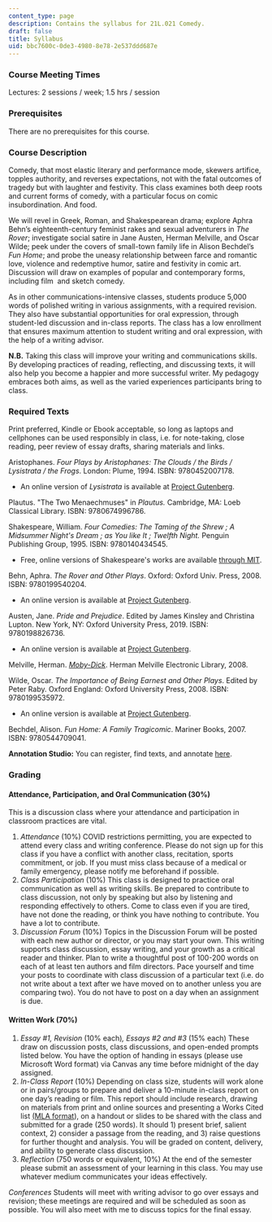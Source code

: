 ```yaml
---
content_type: page
description: Contains the syllabus for 21L.021 Comedy.
draft: false
title: Syllabus
uid: bbc7600c-0de3-4980-8e78-2e537ddd687e
---
```

### Course Meeting Times

Lectures: 2 sessions / week; 1.5 hrs / session

### Prerequisites

There are no prerequisites for this course.

### Course Description

Comedy, that most elastic literary and performance mode, skewers artifice, topples authority, and reverses expectations, not with the fatal outcomes of tragedy but with laughter and festivity. This class examines both deep roots and current forms of comedy, with a particular focus on comic insubordination. And food.

We will revel in Greek, Roman, and Shakespearean drama; explore Aphra Behn’s eighteenth-century feminist rakes and sexual adventurers in *The Rover*; investigate social satire in Jane Austen, Herman Melville, and Oscar Wilde; peek under the covers of small-town family life in Alison Bechdel’s *Fun Home*; and probe the uneasy relationship between farce and romantic love, violence and redemptive humor, satire and festivity in comic art. Discussion will draw on examples of popular and contemporary forms, including film  and sketch comedy.

As in other communications-intensive classes, students produce 5,000 words of polished writing in various assignments, with a required revision. They also have substantial opportunities for oral expression, through student-led discussion and in-class reports. The class has a low enrollment that ensures maximum attention to student writing and oral expression, with the help of a writing advisor.  

**N.B.** Taking this class will improve your writing and communications skills. By developing practices of reading, reflecting, and discussing texts, it will also help you become a happier and more successful writer. My pedagogy embraces both aims, as well as the varied experiences participants bring to class.

### Required Texts

Print preferred, Kindle or Ebook acceptable, so long as laptops and cellphones can be used responsibly in class, i.e. for note-taking, close reading, peer review of essay drafts, sharing materials and links.

Aristophanes. *Four Plays by Aristophanes: The Clouds / the Birds / Lysistrata / the Frogs*. London: Plume, 1994. ISBN: 9780452007178.

- An online version of *Lysistrata* is available at [Project Gutenberg](https://www.gutenberg.org/files/7700/7700-h/7700-h.htm).

Plautus. "The Two Menaechmuses" in *Plautus.* Cambridge, MA: Loeb Classical Library. ISBN: 9780674996786.

Shakespeare, William. *Four Comedies: The Taming of the Shrew ; A Midsummer Night's Dream ; as You like It ; Twelfth Night.* Penguin Publishing Group, 1995. ISBN: 9780140434545.

- Free, online versions of Shakespeare's works are available [through MIT](http://shakespeare.mit.edu/).

Behn, Aphra. *The Rover and Other Plays*. Oxford: Oxford Univ. Press, 2008. ISBN: 9780199540204.

- An online version is available at [Project Gutenberg](https://www.gutenberg.org/files/844/844-h/844-h.htm). 

Austen, Jane. *Pride and Prejudice*. Edited by James Kinsley and Christina Lupton. New York, NY: Oxford University Press, 2019. ISBN: 9780198826736.

- An online version is available at [Project Gutenberg](https://www.gutenberg.org/files/1342/1342-h/1342-h.htm).

Melville, Herman. [*Moby-Dick*](https://melville.electroniclibrary.org/editions/versions-of-moby-dick/1-loomings). Herman Melville Electronic Library, 2008.

Wilde, Oscar. *The Importance of Being Earnest and Other Plays*. Edited by Peter Raby. Oxford England: Oxford University Press, 2008. ISBN: 9780199535972.

- An online version is available at [Project Gutenberg](https://www.gutenberg.org/files/844/844-h/844-h.htm).

Bechdel, Alison. *Fun Home: A Family Tragicomic*. Mariner Books, 2007. ISBN: 9780544709041.

**Annotation Studio:** You can register, find texts, and annotate [here](https://annotation-studio.vercel.app/).

### Grading

#### Attendance, Participation, and Oral Communication (30%) 

This is a discussion class where your attendance and participation in classroom practices are vital.

1. *Attendance* (10%) COVID restrictions permitting, you are expected to attend every class and writing conference. Please do not sign up for this class if you have a conflict with another class, recitation, sports commitment, or job. If you must miss class because of a medical or family emergency, please notify me beforehand if possible.
2. *Class Participation* (10%) This class is designed to practice oral communication as well as writing skills. Be prepared to contribute to class discussion, not only by speaking but also by listening and responding effectively to others. Come to class even if you are tired, have not done the reading, or think you have nothing to contribute. You have a lot to contribute.
3. *Discussion Forum* (10%) Topics in the Discussion Forum will be posted with each new author or director, or you may start your own. This writing supports class discussion, essay writing, and your growth as a critical reader and thinker. Plan to write a thoughtful post of 100-200 words on each of at least ten authors and film directors. Pace yourself and time your posts to coordinate with class discussion of a particular text (i.e. do not write about a text after we have moved on to another unless you are comparing two). You do not have to post on a day when an assignment is due.

#### Written Work (70%)

1. *Essay #1, Revision* (10% each)*, Essays #2 and #3* (15% each) These draw on discussion posts, class discussions, and open-ended prompts listed below. You have the option of handing in essays (please use Microsoft Word format) via Canvas any time before midnight of the day assigned.
2. *In-Class Report* (10%) Depending on class size, students will work alone or in pairs/groups to prepare and deliver a 10-minute in-class report on one day’s reading or film. This report should include research, drawing on materials from print and online sources and presenting a Works Cited list [(MLA format](https://mlahandbookplus.org/)), on a handout or slides to be shared with the class and submitted for a grade (250 words). It should 1) present brief, salient context, 2) consider a passage from the reading, and 3) raise questions for further thought and analysis. You will be graded on content, delivery, and ability to generate class discussion.
3. *Reflection* (750 words or equivalent, 10%) At the end of the semester please submit an assessment of your learning in this class. You may use whatever medium communicates your ideas effectively.   

*Conferences* Students will meet with writing advisor to go over essays and revision; these meetings are required and will be scheduled as soon as possible. You will also meet with me to discuss topics for the final essay.